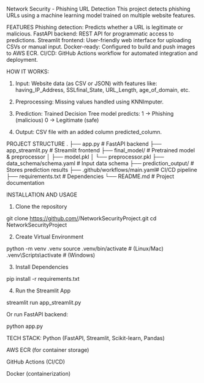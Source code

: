 Network Security - Phishing URL Detection
This project detects phishing URLs using a machine learning model trained on multiple website features.

FEATURES
Phishing detection: Predicts whether a URL is legitimate or malicious.
FastAPI backend: REST API for programmatic access to predictions.
Streamlit frontend: User-friendly web interface for uploading CSVs or manual input.
Docker-ready: Configured to build and push images to AWS ECR.
CI/CD: GitHub Actions workflow for automated integration and deployment.

HOW IT WORKS:
1) Input: Website data (as CSV or JSON) with features like:
having_IP_Address, SSLfinal_State, URL_Length, age_of_domain, etc.

2) Preprocessing: Missing values handled using KNNImputer.

3) Prediction: Trained Decision Tree model predicts:
1 → Phishing (malicious)
0 → Legitimate (safe)

4) Output: CSV file with an added column predicted_column.

PROJECT STRUCTURE
.
├── app.py                     # FastAPI backend
├── app_streamlit.py           # Streamlit frontend
├── final_model/               # Pretrained model & preprocessor
│   ├── model.pkl
│   └── preprocessor.pkl
├── data_schema/schema.yaml    # Input data schema
├── prediction_output/         # Stores prediction results
├── .github/workflows/main.yaml# CI/CD pipeline
├── requirements.txt           # Dependencies
└── README.md                  # Project documentation

INSTALLATION AND USAGE
1. Clone the repository

git clone https://github.com/<your-username>/NetworkSecurityProject.git
cd NetworkSecurityProject

2. Create Virtual Environment

python -m venv .venv
source .venv/bin/activate       # (Linux/Mac)
.venv\Scripts\activate          # (Windows)

3. Install Dependencies

pip install -r requirements.txt

4. Run the Streamlit App

streamlit run app_streamlit.py

Or run FastAPI backend:

python app.py

TECH STACK:
Python (FastAPI, Streamlit, Scikit-learn, Pandas)

AWS ECR (for container storage)

GitHub Actions (CI/CD)

Docker (containerization)


